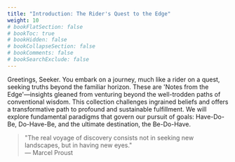 ```yaml
---
title: "Introduction: The Rider's Quest to the Edge"
weight: 10
# bookFlatSection: false
# bookToc: true
# bookHidden: false
# bookCollapseSection: false
# bookComments: false
# bookSearchExclude: false
---
```


Greetings, Seeker. You embark on a journey, much like a rider on a quest, seeking truths beyond the familiar horizon. These are 'Notes from the Edge'—insights gleaned from venturing beyond the well-trodden paths of conventional wisdom. This collection challenges ingrained beliefs and offers a transformative path to profound and sustainable fulfillment. We will explore fundamental paradigms that govern our pursuit of goals: Have-Do-Be, Do-Have-Be, and the ultimate destination, the Be-Do-Have.

> "The real voyage of discovery consists not in seeking new landscapes, but in having new eyes."<br>— Marcel Proust